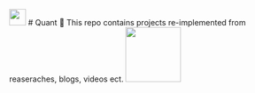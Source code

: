 <img src="https://media.giphy.com/media/JtBZm3Getg3dqxK0zP/giphy-downsized.gif" width="30px" /> 
# Quant 
🎈 This repo contains projects re-implemented from reaseraches, blogs, videos ect.   

<img src="https://camo.githubusercontent.com/e26b6ea11447e225925f5204e2c377c534579eaa2baefe3fb6aad9fc85c8a0f8/68747470733a2f2f696d67732e786b63642e636f6d2f636f6d6963732f656e67696e6565725f73796c6c6f6769736d2e706e67" width="100px" /> 
